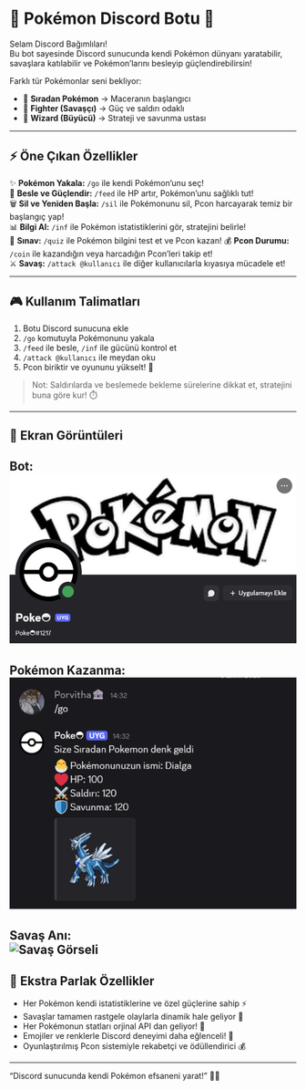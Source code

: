 # 🌟 Pokémon Discord Botu 🚀

Selam Discord Bağımlıları!  
Bu bot sayesinde Discord sunucunda kendi Pokémon dünyanı yaratabilir, savaşlara katılabilir ve Pokémon’larını besleyip güçlendirebilirsin!  

Farklı tür Pokémonlar seni bekliyor:  
- 🐣 **Sıradan Pokémon** → Maceranın başlangıcı  
- 🥊 **Fighter (Savaşçı)** → Güç ve saldırı odaklı  
- 🧙 **Wizard (Büyücü)** → Strateji ve savunma ustası  


---

## ⚡ Öne Çıkan Özellikler

✨ **Pokémon Yakala:** `/go` ile kendi Pokémon’unu seç!  
🍎 **Besle ve Güçlendir:** `/feed` ile HP artır, Pokémon’unu sağlıklı tut!  
🗑️ **Sil ve Yeniden Başla:** `/sil` ile Pokémonunu sil, Pcon harcayarak temiz bir başlangıç yap!  
📊 **Bilgi Al:** `/inf` ile Pokémon istatistiklerini gör, stratejini belirle!  
📜 **Sınav:** `/quiz` ile Pokémon bilgini test et ve Pcon kazan!
💰 **Pcon Durumu:** `/coin` ile kazandığın veya harcadığın Pcon’leri takip et!  
⚔️ **Savaş:** `/attack @kullanıcı` ile diğer kullanıcılarla kıyasıya mücadele et! 

---

## 🎮 Kullanım Talimatları

1. Botu Discord sunucuna ekle  
2. `/go` komutuyla Pokémonunu yakala  
3. `/feed` ile besle, `/inf` ile gücünü kontrol et  
4. `/attack @kullanıcı` ile meydan oku  
5. Pcon biriktir ve oyununu yükselt! 💎  

> Not: Saldırılarda ve beslemede bekleme sürelerine dikkat et, stratejini buna göre kur! ⏱️

---
## 📸 Ekran Görüntüleri


**Bot:**  
![Bot Görseli](screenshots/bot.png)
---
**Pokémon Kazanma:**  
![Pokémon Görseli](screenshots/go.png)
---

**Savaş Anı:**  
![Savaş Görseli](screenshots/savaş.png)
---

## 🌈 Ekstra Parlak Özellikler
- Her Pokémon kendi istatistiklerine ve özel güçlerine sahip ⚡  
- Savaşlar tamamen rastgele olaylarla dinamik hale geliyor 🎲
- Her Pokémonun statları orjinal API dan geliyor! 🐣  
- Emojiler ve renklerle Discord deneyimi daha eğlenceli! 🌟  
- Oyunlaştırılmış Pcon sistemiyle rekabetçi ve ödüllendirici 💰  

---

“Discord sunucunda kendi Pokémon efsaneni yarat!” 🐉💫

